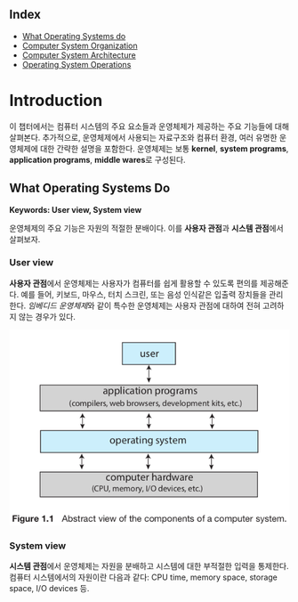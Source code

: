 ﻿## Index
* [What Operating Systems do](#what-operating-systems-do)
* [Computer System Organization](#computer-system-organization)
* [Computer System Architecture](#computer-system-architecture)
* [Operating System Operations](#operating-system-operations)


# Introduction

이 챕터에서는 컴퓨터 시스템의 주요 요소들과 운영체제가 제공하는 주요 기능들에 대해 살펴본다.
추가적으로, 운영체제에서 사용되는 자료구조와 컴퓨터 환경, 여러 유명한 운영체제에 대한 간략한 설명을 포함한다.
운영체제는 보통 **kernel**, **system programs**, **application programs**, **middle wares**로 구성된다.

## What Operating Systems Do
**Keywords: User view, System view**

운영체제의 주요 기능은 자원의 적절한 분배이다. 
이를 **사용자 관점**과 **시스템 관점**에서 살펴보자.

### User view

**사용자 관점**에서 운영체제는 사용자가 컴퓨터를 쉽게 활용할 수 있도록 편의를 제공해준다.
예를 들어, 키보드, 마우스, 터치 스크린, 또는 음성 인식같은 입출력 장치들을 관리한다.
*임베디드 운영체제*와 같이 특수한 운영체제는 사용자 관점에 대하여 전혀 고려하지 않는 경우가 있다.

![user_view](./images/user_view.png)

### System view

**시스템 관점**에서 운영체제는 자원을 분배하고 시스템에 대한 부적절한 입력을 통제한다.
컴퓨터 시스템에서의 자원이란 다음과 같다: CPU time, memory space, storage space, I/O devices 등.
